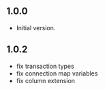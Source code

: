 ## 1.0.0

- Initial version.

## 1.0.2
- fix transaction types
- fix connection map variables
- fix column extension